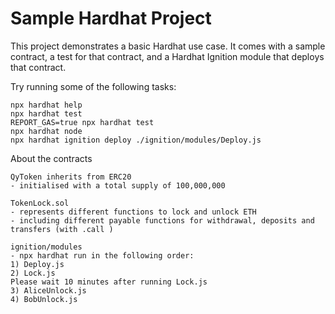 # Sample Hardhat Project

This project demonstrates a basic Hardhat use case. It comes with a sample contract, a test for that contract, and a Hardhat Ignition module that deploys that contract.

Try running some of the following tasks:

```shell
npx hardhat help
npx hardhat test
REPORT_GAS=true npx hardhat test
npx hardhat node
npx hardhat ignition deploy ./ignition/modules/Deploy.js
```

About the contracts
```shell
QyToken inherits from ERC20
- initialised with a total supply of 100,000,000

TokenLock.sol
- represents different functions to lock and unlock ETH
- including different payable functions for withdrawal, deposits and transfers (with .call )

ignition/modules
- npx hardhat run in the following order:
1) Deploy.js
2) Lock.js
Please wait 10 minutes after running Lock.js
3) AliceUnlock.js
4) BobUnlock.js

```
